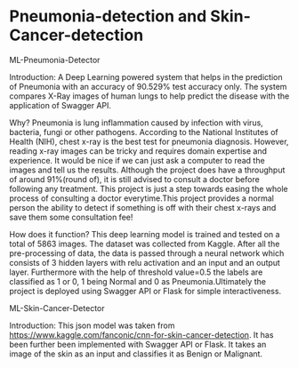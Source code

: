 # Pneumonia-detection and Skin-Cancer-detection

ML-Pneumonia-Detector

Introduction:
A Deep Learning powered system that helps in the prediction of Pneumonia with an accuracy of 90.529% test accuracy only. The system compares X-Ray images of human lungs to help predict the disease with the application of Swagger API.

Why?
Pneumonia is lung inflammation caused by infection with virus, bacteria, fungi or other pathogens. According to the National Institutes of Health (NIH), chest x-ray is the best test for pneumonia diagnosis. However, reading x-ray images can be tricky and requires domain expertise and experience. It would be nice if we can just ask a computer to read the images and tell us the results.
Although the project does have a throughput of around 91%(round of), it is still advised to consult a doctor before following any treatment.
This project is just a step towards easing the whole process of consulting a doctor everytime.This project provides a normal person the ability to detect if something is off with their chest x-rays and save them some consultation fee!

How does it function?
This deep learning model is trained and tested on a total of 5863 images. The dataset was collected from Kaggle. After all the pre-processing of data, the data is passed through a neural network which consists of 3 hidden layers with relu activation and an input and an output layer. 
Furthermore with the help of threshold value=0.5 the labels are classified as 1 or 0, 1 being Normal and 0 as Pneumonia.Ultimately the project is deployed using Swagger API or Flask for simple interactiveness.


ML-Skin-Cancer-Detector

Introduction:
This json model was taken from https://www.kaggle.com/fanconic/cnn-for-skin-cancer-detection. It has been further been implemented with Swagger API or Flask. It takes an image of the skin as an input and classifies it as Benign or Malignant.
